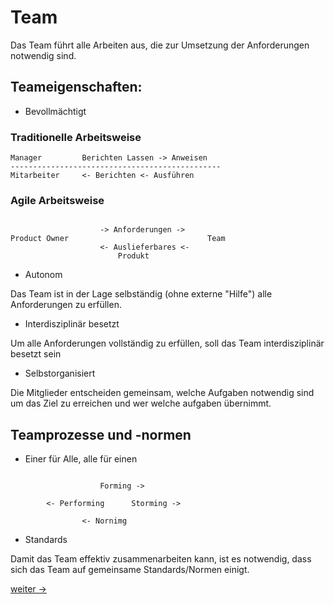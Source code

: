 # Team

Das Team führt alle Arbeiten аus, die zur Umsetzung der Anforderungen notwendig sind.

## Teameigenschaften:

- Bevollmächtigt

### Traditionelle Arbeitsweise

```
Manager         Berichten Lassen -> Anweisen
-----------------------------------------------
Mitarbeiter     <- Berichten <- Ausführen
```

### Agile Arbeitsweise
```

                    -> Anforderungen ->
Product Owner                               Team
                    <- Auslieferbares <-
                        Produkt
```

- Autonom

Das Team ist in der Lage selbständig (ohne externe "Hilfe") alle Anforderungen zu erfüllen.

- Interdisziplinär besetzt

Um alle Anforderungen vollständig zu erfüllen, soll das Team interdisziplinär besetzt sein

- Selbstorganisiert

Die Mitglieder entscheiden gemeinsam, welche Aufgaben notwendig sind um das Ziel zu erreichen und wer welche aufgaben übernimmt.


## Teamprozesse und -normen

- Einer für Alle, alle für einen
```

                    Forming ->

        <- Performing      Storming ->

                <- Nornimg
```
- Standards

Damit das Team effektiv zusammenarbeiten kann, ist es notwendig, dass sich das Team auf gemeinsame Standards/Normen einigt.

[weiter ->](07_scrum-master-stakeholder.md)